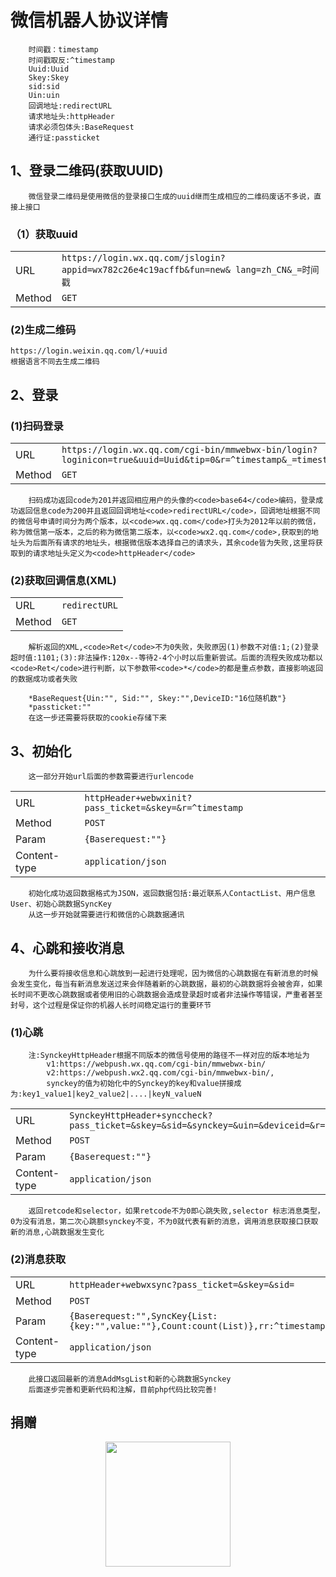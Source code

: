 # 微信机器人协议详情


		时间戳：timestamp
		时间戳取反:^timestamp
		Uuid:Uuid
		Skey:Skey
		sid:sid
		Uin:uin
		回调地址:redirectURL
		请求地址头:httpHeader
		请求必须包体头:BaseRequest
		通行证:passticket


## 1、登录二维码(获取UUID)

		微信登录二维码是使用微信的登录接口生成的uuid继而生成相应的二维码废话不多说，直接上接口


### （1）获取uuid


<table>
	<tr>
	<td>URL</td>
	<td><code>https://login.wx.qq.com/jslogin?appid=wx782c26e4c19acffb&fun=new& lang=zh_CN&_=时间戳</code></td>
	</tr>
	<tr>
	<td>Method</td>
	<td><code>GET</code></td>
	</tr>
</table>


### (2)生成二维码


	https://login.weixin.qq.com/l/+uuid
	根据语言不同去生成二维码


## 2、登录


### (1)扫码登录

<table>
	<tr>
	<td>URL</td>
	<td><code>https://login.wx.qq.com/cgi-bin/mmwebwx-bin/login?loginicon=true&uuid=Uuid&tip=0&r=^timestamp&_=timestamp</code></td>
	</tr>
	<tr>
	<td>Method</td>
	<td><code>GET</code></td>
	</tr>
</table>


		扫码成功返回code为201并返回相应用户的头像的<code>base64</code>编码，登录成功返回信息code为200并且返回回调地址<code>redirectURL</code>，回调地址根据不同的微信号申请时间分为两个版本，以<code>wx.qq.com</code>打头为2012年以前的微信，称为微信第一版本，之后的称为微信第二版本，以<code>wx2.qq.com</code>,获取到的地址头为后面所有请求的地址头，根据微信版本选择自己的请求头，其余code皆为失败,这里将获取到的请求地址头定义为<code>httpHeader</code>



### (2)获取回调信息(XML)

<table>
	<tr>
	<td>URL</td>
	<td><code>redirectURL</code></td>
	</tr>
	<tr>
	<td>Method</td>
	<td><code>GET</code></td>
	</tr>
</table>


		解析返回的XML,<code>Ret</code>不为0失败，失败原因(1)参数不对值:1;(2)登录超时值:1101;(3):非法操作:120x--等待2-4个小时以后重新尝试。后面的流程失败成功都以<code>Ret</code>进行判断，以下参数带<code>*</code>的都是重点参数，直接影响返回的数据成功或者失败
				
		*BaseRequest{Uin:"", Sid:"", Skey:"",DeviceID:"16位随机数"}
		*passticket:""
		在这一步还需要将获取的cookie存储下来

## 3、初始化


		这一部分开始url后面的参数需要进行urlencode


<table>
	<tr>
	<td>URL</td>
	<td><code>httpHeader+webwxinit?pass_ticket=&skey=&r=^timestamp</code></td>
	</tr>
	<tr>
	<td>Method</td>
	<td><code>POST</code></td>
	</tr>
	<tr>
	<td>Param</td>
	<td><code>{Baserequest:""}</code></td>
	</tr>
	<tr>
	<td>Content-type</td>
	<td><code>application/json</code></td>
	</tr>
</table>


		初始化成功返回数据格式为JSON，返回数据包括:最近联系人ContactList、用户信息User、初始心跳数据SyncKey
		从这一步开始就需要进行和微信的心跳数据通讯


## 4、心跳和接收消息


		为什么要将接收信息和心跳放到一起进行处理呢，因为微信的心跳数据在有新消息的时候会发生变化，每当有新消息发送过来会伴随着新的心跳数据，最初的心跳数据将会被舍弃，如果长时间不更改心跳数据或者使用旧的心跳数据会造成登录超时或者非法操作等错误，严重者甚至封号，这个过程是保证你的机器人长时间稳定运行的重要环节


### (1)心跳


		注:SynckeyHttpHeader根据不同版本的微信号使用的路径不一样对应的版本地址为
			v1:https://webpush.wx.qq.com/cgi-bin/mmwebwx-bin/
			v2:https://webpush.wx2.qq.com/cgi-bin/mmwebwx-bin/,
			synckey的值为初始化中的Synckey的key和value拼接成为:key1_value1|key2_value2|....|keyN_valueN
<table>
	<tr>
	<td>URL</td>
	<td><code>SynckeyHttpHeader+synccheck?pass_ticket=&skey=&sid=&synckey=&uin=&deviceid=&r=^timestamp&_=timestamp</code></td>
	</tr>
	<tr>
	<td>Method</td>
	<td><code>POST</code></td>
	</tr>
	<tr>
	<td>Param</td>
	<td><code>{Baserequest:""}</code></td>
	</tr>
	<tr>
	<td>Content-type</td>
	<td><code>application/json</code></td>
	</tr>
</table>


		返回retcode和selector，如果retcode不为0即心跳失败,selector 标志消息类型，0为没有消息，第二次心跳额synckey不变，不为0就代表有新的消息，调用消息获取接口获取新的消息,心跳数据发生变化


### (2)消息获取


<table>
	<tr>
	<td>URL</td>
	<td><code>httpHeader+webwxsync?pass_ticket=&skey=&sid=</code></td>
	</tr>
	<tr>
	<td>Method</td>
	<td><code>POST</code></td>
	</tr>
	<tr>
	<td>Param</td>
	<td><code>{Baserequest:"",SyncKey{List:{key:"",value:""},Count:count(List)},rr:^timestamp}</code></td>
	</tr>
	<tr>
	<td>Content-type</td>
	<td><code>application/json</code></td>
	</tr>
</table>


		此接口返回最新的消息AddMsgList和新的心跳数据Synckey
		后面逐步完善和更新代码和注解，目前php代码比较完善!




## 捐赠


<center><img src="https://i.imgur.com/zMFLzt9.jpg" width="200" align=center /></center>
